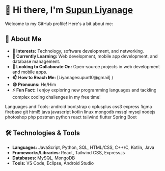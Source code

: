 # 👋 Hi there, I'm [Supun Liyanage](https://github.com/SupunLiyanage88) 

Welcome to my GitHub profile! Here's a bit about me:

## 🌟 About Me
- **👀 Interests:** Technology, software development, and networking.
- **🌱 Currently Learning:** Web development, mobile app development, and database management.
- **💞️ Looking to Collaborate On:** Open-source projects in web development and mobile apps.
- **📫 How to Reach Me:** [Liyanagesupun10@gmail]
)
- **😄 Pronouns:** He/Him
- **⚡ Fun Fact:** I enjoy exploring new programming languages and tackling complex coding challenges in my free time!

Languages and Tools:
android bootstrap c cplusplus css3 express figma firebase git html5 java javascript kotlin linux mongodb mssql mysql nodejs photoshop php postman python react tailwind flutter Spring Boot

## 🛠️ Technologies & Tools
- **Languages:** JavaScript, Python, SQL, HTML/CSS, C++/C, Kotlin, Java
- **Frameworks/Libraries:** React, Tailwind CSS, Express.js
- **Databases:** MySQL, MongoDB
- **Tools:** VS Code, Eclipse, Android Studio

